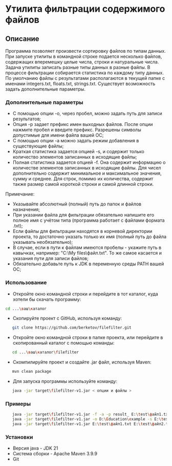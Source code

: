 # Утилита фильтрации содержимого файлов

## Описание
Программа позволяет произвести сортировку файлов по типам данных. При запуске утилиты в командной строке подается несколько файлов, содержащих вперемешку целые числа, строки и натуральные числа. Задача утилиты записать разные типы данных в разные файлы. В процессе фильтрации собирается статистика по каждому типу данных. По умолчанию файлы с результатами располагаются в текущей папке с именами integers.txt, floats.txt, strings.txt. Существует возможность задать дополнительные параметры.

### Дополнительные параметры
* С помощью опции -o, через пробел, можно задать путь для записи результатов;
* Опция -p задает префикс имен выходных файлов. После опции нажмите пробел и введите префикс. Разрешены символы допустимые для имени файла вашей ОС;
* С помощью опции -a можно задать режим добавления в существующие файлы;
* Краткая статистика задается опцией -s, и содержит только количество элементов записанных в исходящие файлы;
* Полная статистика задается опцией -f. Она содержит информацию о количестве элементов записанных в исходящие файлы. Для чисел дополнительно содержит минимальное и максимальное значения, сумму и среднее. Для строк, помимо их количества, содержит также размер самой короткой строки и самой длинной строки.

Примечание:
- Указывайте абсолютный (полный) путь до папок и файлов назначения;
- При указании файла для фильтрации обязательно напишите его полное имя с учётом типа (программа работает с файлами формата .txt);
- Если файлы для фильтрации находятся в корневой директории проекта, то достаточно указать только их имя (полный путь до файла указывать необязательно);
- В случае, если в пути к файлам имеются пробелы - укажите путь в кавычках, например: "C:\My files\файл.txt". То же самое касается и указания пути для записи файлов;
- Обязательно добавьте путь к JDK в переменную среды PATH вашей ОС;

### Использование
* Откройте окно командной строки и перейдите в тот каталог, куда хотели бы скачать программу:
```bash 
cd ...\ваш\каталог
```
* Скопируйте проект с GitHub, используя команду:
```bash 
   git clone https://github.com/berketov/filefilter.git
```
* Откройте окно командной строки в папке проекта, или перейдите в скопированный каталог с помощью команды:
```bash
   cd ...\ваш\каталог\filefilter
```
* Скомпилируйте проект и создайте .jar файл, используя Maven:
```bash
   mvn clean package
```
* Для запуска программы используйте команду:
```bash
   java -jar target\filefilter-v1.jar < опции и файлы >
```    
### Примеры
```bash
   java -jar target\filefilter-v1.jar -f -a -p result_ E:\test\файл1.txt
   java -jar target\filefilter-v1.jar -o D:\Education\example -s E:\test\файл2.txt E:\test\файл3.txt 
   java -jar target\filefilter-v1.jar E:\test\файл1.txt E:\test\файл2.txt
```

### Установки
- Версия java - JDK 21
- Система сборки - Apache Maven 3.9.9
- Git
